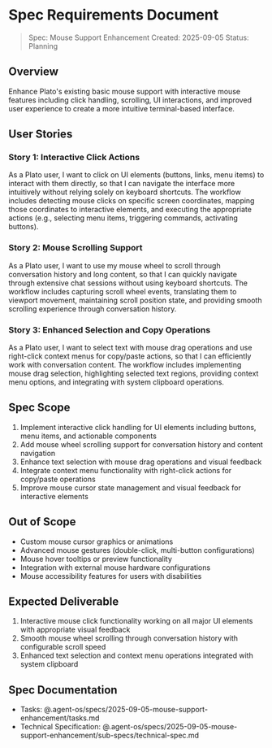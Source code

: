 # Spec Requirements Document

> Spec: Mouse Support Enhancement
> Created: 2025-09-05
> Status: Planning

## Overview

Enhance Plato's existing basic mouse support with interactive mouse features including click handling, scrolling, UI interactions, and improved user experience to create a more intuitive terminal-based interface.

## User Stories

### Story 1: Interactive Click Actions
As a Plato user, I want to click on UI elements (buttons, links, menu items) to interact with them directly, so that I can navigate the interface more intuitively without relying solely on keyboard shortcuts. The workflow includes detecting mouse clicks on specific screen coordinates, mapping those coordinates to interactive elements, and executing the appropriate actions (e.g., selecting menu items, triggering commands, activating buttons).

### Story 2: Mouse Scrolling Support
As a Plato user, I want to use my mouse wheel to scroll through conversation history and long content, so that I can quickly navigate through extensive chat sessions without using keyboard shortcuts. The workflow includes capturing scroll wheel events, translating them to viewport movement, maintaining scroll position state, and providing smooth scrolling experience through conversation history.

### Story 3: Enhanced Selection and Copy Operations
As a Plato user, I want to select text with mouse drag operations and use right-click context menus for copy/paste actions, so that I can efficiently work with conversation content. The workflow includes implementing mouse drag selection, highlighting selected text regions, providing context menu options, and integrating with system clipboard operations.

## Spec Scope

1. Implement interactive click handling for UI elements including buttons, menu items, and actionable components
2. Add mouse wheel scrolling support for conversation history and content navigation
3. Enhance text selection with mouse drag operations and visual feedback
4. Integrate context menu functionality with right-click actions for copy/paste operations
5. Improve mouse cursor state management and visual feedback for interactive elements

## Out of Scope

- Custom mouse cursor graphics or animations
- Advanced mouse gestures (double-click, multi-button configurations)
- Mouse hover tooltips or preview functionality
- Integration with external mouse hardware configurations
- Mouse accessibility features for users with disabilities

## Expected Deliverable

1. Interactive mouse click functionality working on all major UI elements with appropriate visual feedback
2. Smooth mouse wheel scrolling through conversation history with configurable scroll speed
3. Enhanced text selection and context menu operations integrated with system clipboard

## Spec Documentation

- Tasks: @.agent-os/specs/2025-09-05-mouse-support-enhancement/tasks.md
- Technical Specification: @.agent-os/specs/2025-09-05-mouse-support-enhancement/sub-specs/technical-spec.md